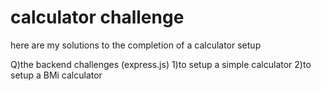 # calculator challenge
here are my solutions to the completion of a calculator setup 

Q)the backend challenges (express.js)
1)to setup a simple calculator
2)to setup a BMi calculator

